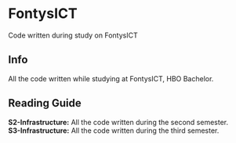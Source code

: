 # FontysICT
Code written during study on FontysICT

## Info
All the code written while studying at FontysICT, HBO Bachelor.

## Reading Guide
**S2-Infrastructure:** All the code written during the second semester.<br />
**S3-Infrastructure:** All the code written during the third semester.<br />
